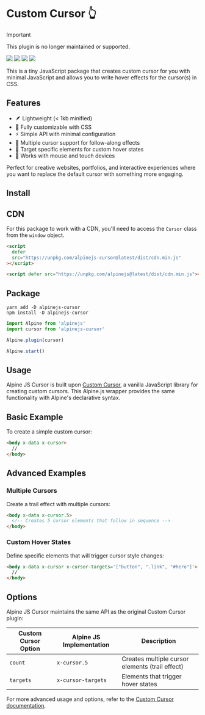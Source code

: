 # Custom Cursor 👆

> [!IMPORTANT] 
> This plugin is no longer maintained or supported.

![](https://img.shields.io/bundlephobia/min/alpinejs-cursor)
![](https://img.shields.io/npm/v/alpinejs-cursor)
![](https://img.shields.io/npm/dt/alpinejs-cursor)
![](https://img.shields.io/github/license/markmead/alpinejs-cursor)

This is a tiny JavaScript package that creates custom cursor for you with
minimal JavaScript and allows you to write hover effects for the cursor(s) in
CSS.

## Features

- 🪶 Lightweight (< 1kb minified)
- 🎨 Fully customizable with CSS
- ⚡ Simple API with minimal configuration
- 🔄 Multiple cursor support for follow-along effects
- 🎯 Target specific elements for custom hover states
- 📱 Works with mouse and touch devices

Perfect for creative websites, portfolios, and interactive experiences where you
want to replace the default cursor with something more engaging.

## Install

## CDN

For this package to work with a CDN, you'll need to access the `Cursor` class
from the `window` object.

```html
<script
  defer
  src="https://unpkg.com/alpinejs-cursor@latest/dist/cdn.min.js"
></script>

<script defer src="https://unpkg.com/alpinejs@latest/dist/cdn.min.js"></script>
```

## Package

```shell
yarn add -D alpinejs-cursor
npm install -D alpinejs-cursor
```

```js
import Alpine from 'alpinejs'
import cursor from 'alpinejs-cursor'

Alpine.plugin(cursor)

Alpine.start()
```

## Usage

Alpine JS Cursor is built upon
[Custom Cursor](https://github.com/markmead/custom-cursor), a vanilla JavaScript
library for creating custom cursors. This Alpine.js wrapper provides the same
functionality with Alpine's declarative syntax.

## Basic Example

To create a simple custom cursor:

```html
<body x-data x-cursor>
  //
</body>
```

## Advanced Examples

### Multiple Cursors

Create a trail effect with multiple cursors:

```html
<body x-data x-cursor.5>
  <!-- Creates 5 cursor elements that follow in sequence -->
</body>
```

### Custom Hover States

Define specific elements that will trigger cursor style changes:

```html
<body x-data x-cursor x-cursor-targets='["button", ".link", "#hero"]'>
  //
</body>
```

## Options

Alpine JS Cursor maintains the same API as the original Custom Cursor plugin:

| Custom Cursor Option | Alpine JS Implementation | Description                                     |
| -------------------- | ------------------------ | ----------------------------------------------- |
| `count`              | `x-cursor.5`             | Creates multiple cursor elements (trail effect) |
| `targets`            | `x-cursor-targets`       | Elements that trigger hover states              |

For more advanced usage and options, refer to the
[Custom Cursor documentation](https://github.com/markmead/custom-cursor).
